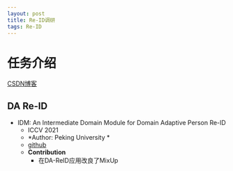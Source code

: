 ```yaml
---
layout: post
title: Re-ID调研
tags: Re-ID
---
```


# 任务介绍

[CSDN博客](https://blog.csdn.net/mzpmzk/article/details/81844261)

## DA Re-ID

- IDM: An Intermediate Domain Module for Domain Adaptive Person Re-ID
  - ICCV 2021 
  - *Author: Peking University * 
  - [github](https://github.com/SikaStar/IDM)
  - **Contribution**
    - 在DA-ReID应用改良了MixUp 






